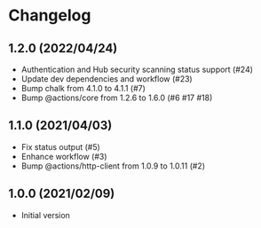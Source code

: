 # Changelog

## 1.2.0 (2022/04/24)

* Authentication and Hub security scanning status support (#24)
* Update dev dependencies and workflow (#23)
* Bump chalk from 4.1.0 to 4.1.1 (#7)
* Bump @actions/core from 1.2.6 to 1.6.0 (#6 #17 #18)

## 1.1.0 (2021/04/03)

* Fix status output (#5)
* Enhance workflow (#3)
* Bump @actions/http-client from 1.0.9 to 1.0.11 (#2)

## 1.0.0 (2021/02/09)

* Initial version
